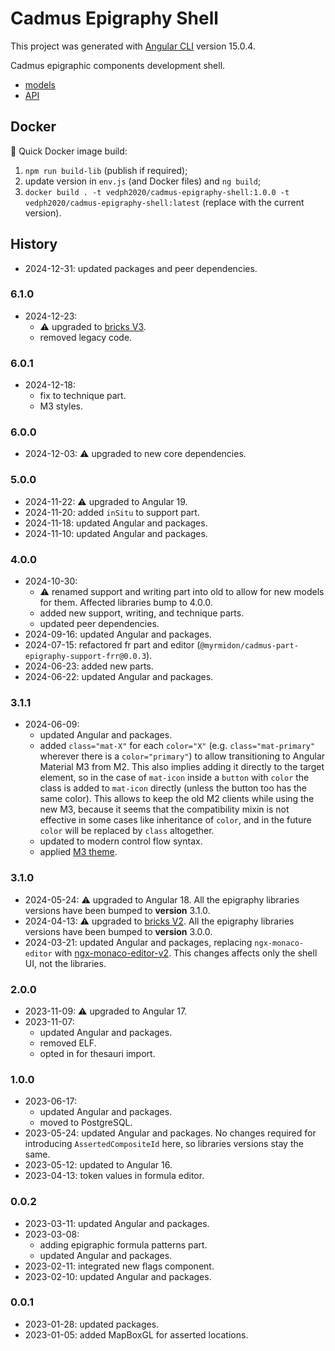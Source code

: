 # Cadmus Epigraphy Shell

This project was generated with [Angular CLI](https://github.com/angular/angular-cli) version 15.0.4.

Cadmus epigraphic components development shell.

- [models](https://github.com/vedph/cadmus-epigraphy)
- [API](https://github.com/vedph/cadmus-epigraphy-api)

## Docker

🐋 Quick Docker image build:

1. `npm run build-lib` (publish if required);
2. update version in `env.js` (and Docker files) and `ng build`;
3. `docker build . -t vedph2020/cadmus-epigraphy-shell:1.0.0 -t vedph2020/cadmus-epigraphy-shell:latest` (replace with the current version).

## History

- 2024-12-31: updated packages and peer dependencies.

### 6.1.0

- 2024-12-23:
  - ⚠️ upgraded to [bricks V3](https://github.com/vedph/cadmus-bricks-shell-v3).
  - removed legacy code.

### 6.0.1

- 2024-12-18:
  - fix to technique part.
  - M3 styles.

### 6.0.0

- 2024-12-03: ⚠️ upgraded to new core dependencies.

### 5.0.0

- 2024-11-22: ⚠️ upgraded to Angular 19.
- 2024-11-20: added `inSitu` to support part.
- 2024-11-18: updated Angular and packages.
- 2024-11-10: updated Angular and packages.

### 4.0.0

- 2024-10-30:
  - ⚠️ renamed support and writing part into old to allow for new models for them. Affected libraries bump to 4.0.0.
  - added new support, writing, and technique parts.
  - updated peer dependencies.
- 2024-09-16: updated Angular and packages.
- 2024-07-15: refactored fr part and editor (`@myrmidon/cadmus-part-epigraphy-support-frr@0.0.3`).
- 2024-06-23: added new parts.
- 2024-06-22: updated Angular and packages.

### 3.1.1

- 2024-06-09:
  - updated Angular and packages.
  - added `class="mat-X"` for each `color="X"` (e.g. `class="mat-primary"` wherever there is a `color="primary"`) to allow transitioning to Angular Material M3 from M2. This also implies adding it directly to the target element, so in the case of `mat-icon` inside a `button` with `color` the class is added to `mat-icon` directly (unless the button too has the same color). This allows to keep the old M2 clients while using the new M3, because it seems that the compatibility mixin is not effective in some cases like inheritance of `color`, and in the future `color` will be replaced by `class` altogether.
  - updated to modern control flow syntax.
  - applied [M3 theme](https://material.angular.io/guide/theming).

### 3.1.0

- 2024-05-24: ⚠️ upgraded to Angular 18. All the epigraphy libraries versions have been bumped to **version** 3.1.0.
- 2024-04-13: ⚠️ upgraded to [bricks V2](https://github.com/vedph/cadmus-bricks-shell-v2). All the epigraphy libraries versions have been bumped to **version** 3.0.0.
- 2024-03-21: updated Angular and packages, replacing `ngx-monaco-editor` with [ngx-monaco-editor-v2](https://github.com/miki995/ngx-monaco-editor-v2). This changes affects only the shell UI, not the libraries.

### 2.0.0

- 2023-11-09: ⚠️ upgraded to Angular 17.
- 2023-11-07:
  - updated Angular and packages.
  - removed ELF.
  - opted in for thesauri import.

### 1.0.0

- 2023-06-17:
  - updated Angular and packages.
  - moved to PostgreSQL.
- 2023-05-24: updated Angular and packages. No changes required for introducing `AssertedCompositeId` here, so libraries versions stay the same.
- 2023-05-12: updated to Angular 16.
- 2023-04-13: token values in formula editor.

### 0.0.2

- 2023-03-11: updated Angular and packages.
- 2023-03-08:
  - adding epigraphic formula patterns part.
  - updated Angular and packages.
- 2023-02-11: integrated new flags component.
- 2023-02-10: updated Angular and packages.

### 0.0.1

- 2023-01-28: updated packages.
- 2023-01-05: added MapBoxGL for asserted locations.
